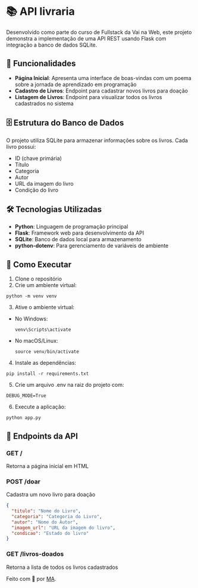 # 📚 API livraria

Desenvolvido como parte do curso de Fullstack da Vai na Web, este projeto demonstra a implementação de uma API REST usando Flask com integração a banco de dados SQLite.

## 🌟 Funcionalidades

- **Página Inicial**: Apresenta uma interface de boas-vindas com um poema sobre a jornada de aprendizado em programação
- **Cadastro de Livros**: Endpoint para cadastrar novos livros para doação
- **Listagem de Livros**: Endpoint para visualizar todos os livros cadastrados no sistema

## 🗄️ Estrutura do Banco de Dados

O projeto utiliza SQLite para armazenar informações sobre os livros. Cada livro possui:

- ID (chave primária)
- Título
- Categoria
- Autor
- URL da imagem do livro
- Condição do livro

## 🛠️ Tecnologias Utilizadas

- **Python**: Linguagem de programação principal
- **Flask**: Framework web para desenvolvimento da API
- **SQLite**: Banco de dados local para armazenamento
- **python-dotenv**: Para gerenciamento de variáveis de ambiente

## 🚀 Como Executar

1. Clone o repositório
2. Crie um ambiente virtual:

```
python -m venv venv
```

3. Ative o ambiente virtual:

- No Windows:
  ```
  venv\Scripts\activate
  ```
- No macOS/Linux:
  ```
  source venv/bin/activate
  ```

4. Instale as dependências:

```
pip install -r requirements.txt
```

5. Crie um arquivo .env na raiz do projeto com:

```
DEBUG_MODE=True
```

6. Execute a aplicação:

```
python app.py
```

## 🔗 Endpoints da API

### GET /

Retorna a página inicial em HTML

### POST /doar

Cadastra um novo livro para doação

```json
{
  "titulo": "Nome do Livro",
  "categoria": "Categoria do Livro",
  "autor": "Nome do Autor",
  "imagem_url": "URL da imagem do livro",
  "condicao": "Estado do livro"
}
```

### GET /livros-doados

Retorna a lista de todos os livros cadastrados

<div align="left">
  Feito com 💜 por <a href="https://github.com/MonicaAlvesP?tab=repositories">MA</a>.
</div>
